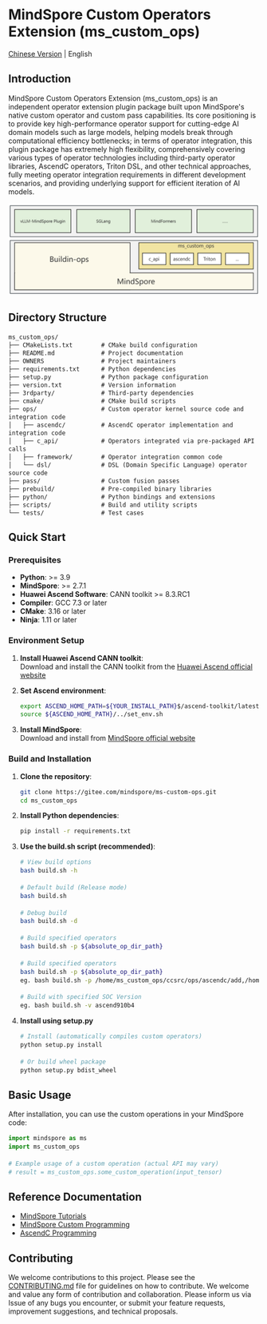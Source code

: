 # MindSpore Custom Operators Extension (ms_custom_ops)

[Chinese Version](README.md) | English

## Introduction

MindSpore Custom Operators Extension (ms_custom_ops) is an independent operator extension plugin package built upon MindSpore's native custom operator and custom pass capabilities. Its core positioning is to provide key high-performance operator support for cutting-edge AI domain models such as large models, helping models break through computational efficiency bottlenecks; in terms of operator integration, this plugin package has extremely high flexibility, comprehensively covering various types of operator technologies including third-party operator libraries, AscendC operators, Triton DSL, and other technical approaches, fully meeting operator integration requirements in different development scenarios, and providing underlying support for efficient iteration of AI models.

<div align="center">
  <img src="docs/arch.png" alt="Description" width="800" />
</div>

## Directory Structure

```
ms_custom_ops/
├── CMakeLists.txt        # CMake build configuration
├── README.md             # Project documentation
├── OWNERS                # Project maintainers
├── requirements.txt      # Python dependencies
├── setup.py              # Python package configuration
├── version.txt           # Version information
├── 3rdparty/             # Third-party dependencies
├── cmake/                # CMake build scripts
├── ops/                  # Custom operator kernel source code and integration code
│   ├── ascendc/          # AscendC operator implementation and integration code
│   ├── c_api/            # Operators integrated via pre-packaged API calls
│   ├── framework/        # Operator integration common code
│   └── dsl/              # DSL (Domain Specific Language) operator source code
├── pass/                 # Custom fusion passes
├── prebuild/             # Pre-compiled binary libraries
├── python/               # Python bindings and extensions
├── scripts/              # Build and utility scripts
└── tests/                # Test cases
```

## Quick Start

### Prerequisites

- **Python**: >= 3.9
- **MindSpore**: >= 2.7.1
- **Huawei Ascend Software**: CANN toolkit >= 8.3.RC1
- **Compiler**: GCC 7.3 or later
- **CMake**: 3.16 or later
- **Ninja**: 1.11 or later

### Environment Setup

1. **Install Huawei Ascend CANN toolkit**:  
   Download and install the CANN toolkit from the [Huawei Ascend official website](https://www.hiascend.com/developer/download/community/result?module=cann)

2. **Set Ascend environment**:
   ```bash
   export ASCEND_HOME_PATH=${YOUR_INSTALL_PATH}$/ascend-toolkit/latest
   source ${ASCEND_HOME_PATH}/../set_env.sh
   ```

3. **Install MindSpore**:  
   Download and install from [MindSpore official website](https://www.mindspore.cn/install)

### Build and Installation

1. **Clone the repository**:
   ```bash
   git clone https://gitee.com/mindspore/ms-custom-ops.git
   cd ms_custom_ops
   ```

2. **Install Python dependencies**:
   ```bash
   pip install -r requirements.txt
   ```

3. **Use the build.sh script (recommended)**:

   ```bash
   # View build options
   bash build.sh -h
   
   # Default build (Release mode)
   bash build.sh
   
   # Debug build
   bash build.sh -d
   
   # Build specified operators
   bash build.sh -p ${absolute_op_dir_path}
   
   # Build specified operators
   bash build.sh -p ${absolute_op_dir_path}
   eg. bash build.sh -p /home/ms_custom_ops/ccsrc/ops/ascendc/add,/home/ms_custom_ops/ccsrc/ops/ascendc/add
   
   # Build with specified SOC Version
   eg. bash build.sh -v ascend910b4
   ```

4. **Install using setup.py**

   ```bash
   # Install (automatically compiles custom operators)
   python setup.py install
   
   # Or build wheel package
   python setup.py bdist_wheel
   ```

## Basic Usage

   After installation, you can use the custom operations in your MindSpore code:

   ```python
   import mindspore as ms
   import ms_custom_ops
   
   # Example usage of a custom operation (actual API may vary)
   # result = ms_custom_ops.some_custom_operation(input_tensor)
   ```

## Reference Documentation
- [MindSpore Tutorials](https://www.mindspore.cn/tutorials/en/r2.7.0/index.html)
- [MindSpore Custom Programming](https://www.mindspore.cn/tutorials/en/r2.7.0/custom_program/op_custom.html)
- [AscendC Programming](https://www.hiascend.com/cann/ascend-c)

## Contributing

We welcome contributions to this project. Please see the [CONTRIBUTING.md](https://www.mindspore.cn/vllm_mindspore/docs/en/master/developer_guide/contributing.html) file for guidelines on how to contribute.
We welcome and value any form of contribution and collaboration. Please inform us via Issue of any bugs you encounter, or submit your feature requests, improvement suggestions, and technical proposals.